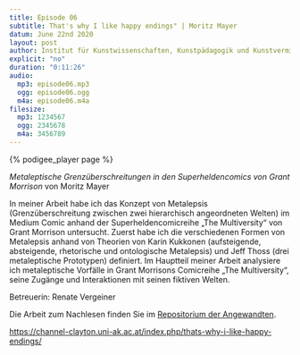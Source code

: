```yaml
---
title: Episode 06
subtitle: That's why I like happy endings" | Moritz Mayer
datum: June 22nd 2020
layout: post
author: Institut für Kunstwissenschaften, Kunstpädagogik und Kunstvermittlung
explicit: "no"
duration: "0:11:26"
audio:
  mp3: episode06.mp3
  ogg: episode06.ogg
  m4a: episode06.m4a
filesize:
  mp3: 1234567
  ogg: 2345678
  m4a: 3456789
---
```


{% podigee_player page %}

_Metaleptische Grenzüberschreitungen in den Superheldencomics von Grant Morrison_ von Moritz Mayer

In meiner Arbeit habe ich das Konzept von Metalepsis (Grenzüberschreitung zwischen zwei hierarchisch angeordneten Welten) im Medium Comic anhand der Superheldencomicreihe „The Multiversity“ von Grant Morrison untersucht. Zuerst habe ich die verschiedenen Formen von Metalepsis anhand von Theorien von Karin Kukkonen (aufsteigende, absteigende, rhetorische und ontologische Metalepsis) und Jeff Thoss (drei metaleptische Prototypen) definiert. Im Hauptteil meiner Arbeit analysiere ich metaleptische Vorfälle in Grant Morrisons Comicreihe „The Multiversity“, seine Zugänge und Interaktionen mit seinen fiktiven Welten.

Betreuerin: Renate Vergeiner

Die Arbeit zum Nachlesen finden Sie im [Repositorium der Angewandten](http://phaidra.bibliothek.uni-ak.ac.at/o:35196).

https://channel-clayton.uni-ak.ac.at/index.php/thats-why-i-like-happy-endings/
